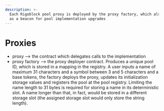 ```yaml
---
description: >-
  Each Rigoblock pool proxy is deployed by the proxy factory, which also serves
  as a beacon for pool implementation upgrades
---
```


# Proxies

* proxy --> the contract which delegates calls to the implementation
* proxy factory --> the proxy deployer contract. Produces a unique pool ID, which is stored in a mapping in the registry. A user inputs a name of maximum 31 characters and a symbol between 3 and 5 characters and a base tokens, the factory deploys the proxy, updates its initialization storage values and registers the pool at the pool registry. Limiting the name length to 31 bytes is required for storing a name in its deterministic slot. A name longer than that, in fact, would be stored in a different storage slot (the assigned storage slot would only store the string length).
